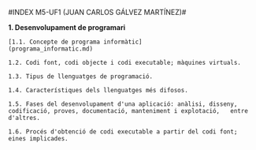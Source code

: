 #INDEX M5-UF1 (JUAN CARLOS GÁLVEZ MARTÍNEZ)#

**1. Desenvolupament de programari**

    [1.1. Concepte de programa informàtic]
    (programa_informatic.md)
  
    1.2. Codi font, codi objecte i codi executable; màquines virtuals.

    1.3. Tipus de llenguatges de programació.

    1.4. Característiques dels llenguatges més difosos.

    1.5. Fases del desenvolupament d'una aplicació: anàlisi, disseny, codificació, proves, documentació, manteniment i explotació,   entre d'altres.

    1.6. Procés d'obtenció de codi executable a partir del codi font; eines implicades.

